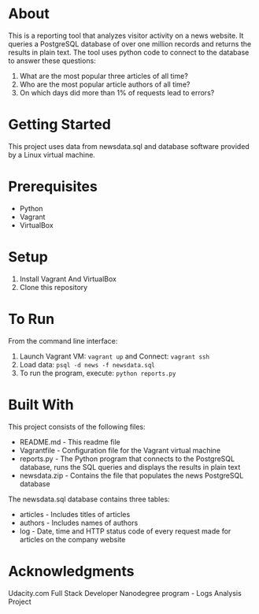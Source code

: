 # About
This is a reporting tool that analyzes visitor activity on a news website. It queries a PostgreSQL database of over one million records and returns the results in plain text. The tool uses python code to connect to the database to answer these questions:
1. What are the most popular three articles of all time?
2. Who are the most popular article authors of all time?
3. On which days did more than 1% of requests lead to errors?

# Getting Started
This project uses data from newsdata.sql and database software provided by a Linux virtual machine.

# Prerequisites
- Python
- Vagrant
- VirtualBox

# Setup
1. Install Vagrant And VirtualBox
2. Clone this repository

# To Run
From the command line interface:
1. Launch Vagrant VM: `vagrant up` and Connect: `vagrant ssh`
2. Load data: `psql -d news -f newsdata.sql`
3. To run the program, execute: `python reports.py`

# Built With
This project consists of the following files:
- README.md - This readme file
- Vagrantfile - Configuration file for the Vagrant virtual machine
- reports.py - The Python program that connects to the PostgreSQL database, runs the SQL queries and displays the results in plain text
- newsdata.zip - Contains the file that populates the news PostgreSQL database

The newsdata.sql database contains three tables:
- articles - Includes titles of articles
- authors  - Includes names of authors
- log - Date, time and HTTP status code of every request made for articles on the company website

# Acknowledgments
Udacity.com Full Stack Developer Nanodegree program - Logs Analysis Project
